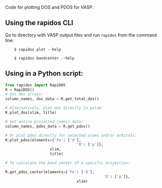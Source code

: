 Code for plotting DOS and PDOS for VASP.

## Using the rapidos CLI

Go to directory with VASP output files and run `rapidos` from the	command line:

		$ rapidos plot --help

		$ rapidos bandcenter --help


## Using in a Python script:

```py
from rapidos import RapiDOS
R = RapiDOS()
# Get dos arrays:
column_names, dos_data = R.get_total_dos()

# Alternatively, plot dos directly in pylab:
R.plot_dos(xlim, title)

# Get entire projected (pdos) data:
column_names, pdos_data = R.get_pdos()

# Or plot pdos directly for selected atoms and/or orbitals:
R.plot_pdos(elements={'Fe': ['d'],
	          					'O': ['p']},
		     		xlim,
		     		title)

# To calculate the band center of a specific projection:

R.get_pdos_center(elements={'Fe': ['d'],
	          								'O': ['p']},
		     					xlim)
```
